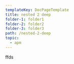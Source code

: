 ```yaml
---
templateKey: DocPageTemplate
title: nested 2 deep
folder-1: folder1
folder-2: folder2
folder-3: folder3
path: /nested-2-deep
topic:
  - apm
---
```

ffds